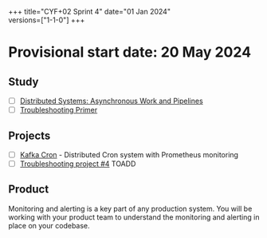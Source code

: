 +++
title="CYF+02 Sprint 4"
date="01 Jan 2024"    
versions=["1-1-0"]
+++

# Provisional start date: 20 May 2024

## Study

- [ ] [Distributed Systems: Asynchronous Work and Pipelines](../../primers/distributed-software-systems-architecture/asynchronous-work-and-pipelines)
- [ ] [Troubleshooting Primer](../../primers/troubleshooting/)

## Projects

- [ ] [Kafka Cron](https://github.com/CodeYourFuture/immersive-go-course/tree/main/kafka-cron) - Distributed Cron system with Prometheus monitoring
- [ ] [Troubleshooting project #4](https://docs.google.com/document/d/1V6HEu_OcJ3MHH-aHzUfANf06VJa1rPcGHcpBwql7QLA/edit#heading=h.cjnguaxmynan) TOADD

## Product

Monitoring and alerting is a key part of any production system. You will be working with your product team to understand the monitoring and alerting in place on your codebase.
